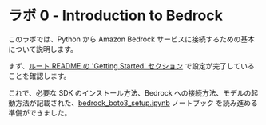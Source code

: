 # ラボ 0 - Introduction to Bedrock

このラボでは、Python から Amazon Bedrock サービスに接続するための基本について説明します。

まず、[ルート README の 'Getting Started' セクション](../README.ja.md#Getting-started) で設定が完了していることを確認します。

これで、必要な SDK のインストール方法、Bedrock への接続方法、モデルの起動方法が記載された、[bedrock_boto3_setup.ipynb](bedrock_boto3_setup.ja.ipynb) ノートブック を読み進める準備ができました。
